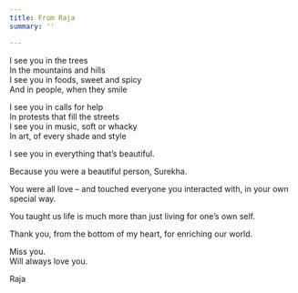 ```yaml
---
title: From Raja
summary: ''

---
```

I see you in the trees  
In the mountains and hills  
I see you in foods, sweet and spicy  
And in people, when they smile

I see you in calls for help  
In protests that fill the streets  
I see you in music, soft or whacky  
In art, of every shade and style

I see you in everything that’s beautiful.

Because you were a beautiful person, Surekha.

You were all love – and touched everyone you interacted with, in your own special way.

You taught us life is much more than just living for one’s own self.

Thank you, from the bottom of my heart, for enriching our world.

Miss you.  
Will always love you.

Raja